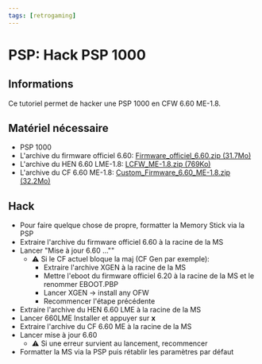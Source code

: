 ```yaml
---
tags: [retrogaming]
---
```

# PSP: Hack PSP 1000

## Informations
Ce tutoriel permet de hacker une PSP 1000 en CFW 6.60 ME-1.8.

## Matériel nécessaire
* PSP 1000
* L'archive du firmware officiel 6.60: [Firmware_officiel_6.60.zip (31.7Mo)](/notes/files/games/psp_hack_psp1000/Firmware_officiel_6.60.zip)
* L'archive du HEN 6.60 LME-1.8: [LCFW_ME-1.8.zip (769Ko)](/notes/files/games/psp_hack_psp1000/LCFW_ME-1.8.zip)
* L'archive du CF 6.60 ME-1.8: [Custom_Firmware_6.60_ME-1.8.zip (32.2Mo)](/notes/files/games/psp_hack_psp1000/Custom_Firmware_6.60_ME-1.8.zip)

## Hack
* Pour faire quelque chose de propre, formatter la Memory Stick via la PSP
* Extraire l'archive du firmware officiel 6.60 à la racine de la MS
* Lancer "Mise à jour 6.60 ...""
  * ⚠️ Si le CF actuel bloque la maj (CF Gen par exemple):
    * Extraire l'archive XGEN à la racine de la MS
    * Mettre l'eboot du firmware officiel 6.20 à la racine de la MS et le renommer EBOOT.PBP
    * Lancer XGEN -> install any OFW
    * Recommencer l'étape précédente
* Extraire l'archive du HEN 6.60 LME à la racine de la MS
* Lancer 660LME Installer et appuyer sur **x**
* Extraire l'archive du CF 6.60 ME à la racine de la MS
* Lancer mise à jour 6.60
  * ⚠️ Si une erreur survient au lancement, recommencer
* Formatter la MS via la PSP puis rétablir les paramètres par défaut
